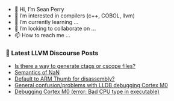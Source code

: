 - 👋 Hi, I’m Sean Perry
- 👀 I’m interested in compilers (c++, COBOL, llvm)
- 🌱 I’m currently learning ...
- 💞️ I’m looking to collaborate on ...
- 📫 How to reach me ...

<!---
s66perry/s66perry is a ✨ special ✨ repository because its `README.md` (this file) appears on your GitHub profile.
You can click the Preview link to take a look at your changes.
--->
### 📕 Latest LLVM Discourse Posts

<!-- DISCOURSE-LLVM:START -->
- [Is there a way to generate ctags or cscope files?](https://discourse.llvm.org/t/is-there-a-way-to-generate-ctags-or-cscope-files/67464#post_1)
- [Semantics of NaN](https://discourse.llvm.org/t/semantics-of-nan/66729?page=3#post_49)
- [Default to ARM Thumb for disassembly?](https://discourse.llvm.org/t/default-to-arm-thumb-for-disassembly/67458#post_1)
- [General confusion/problems with LLDB debugging Cortex M0](https://discourse.llvm.org/t/general-confusion-problems-with-lldb-debugging-cortex-m0/67457#post_1)
- [Debugging Cortex M0 &lpar;error: Bad CPU type in executable&rpar;](https://discourse.llvm.org/t/debugging-cortex-m0-error-bad-cpu-type-in-executable/67439#post_4)
<!-- DISCOURSE-LLVM:END -->
